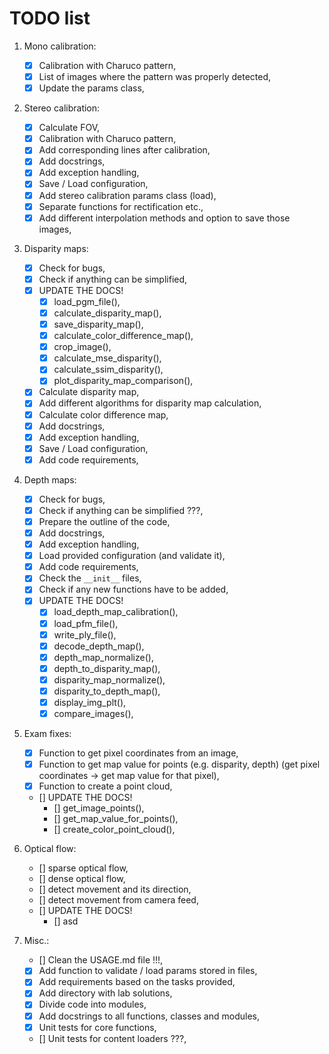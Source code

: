 # TODO list

1. Mono calibration:
   - [x] Calibration with Charuco pattern,
   - [x] List of images where the pattern was properly detected,
   - [x] Update the params class,

2. Stereo calibration:
   - [x] Calculate FOV,
   - [x] Calibration with Charuco pattern,
   - [x] Add corresponding lines after calibration,
   - [x] Add docstrings,
   - [x] Add exception handling,
   - [x] Save / Load configuration,
   - [x] Add stereo calibration params class (load),
   - [x] Separate functions for rectification etc.,
   - [x] Add different interpolation methods and option to save those images,

3. Disparity maps:
   - [x] Check for bugs,
   - [x] Check if anything can be simplified,
   - [x] UPDATE THE DOCS!
     - [x] load_pgm_file(),
     - [x] calculate_disparity_map(),
     - [x] save_disparity_map(),
     - [x] calculate_color_difference_map(),
     - [x] crop_image(),
     - [x] calculate_mse_disparity(),
     - [x] calculate_ssim_disparity(),
     - [x] plot_disparity_map_comparison(),
   - [x] Calculate disparity map,
   - [x] Add different algorithms for disparity map calculation,
   - [x] Calculate color difference map,
   - [x] Add docstrings,
   - [x] Add exception handling,
   - [x] Save / Load configuration,
   - [x] Add code requirements,

4. Depth maps:
   - [x] Check for bugs,
   - [x] Check if anything can be simplified ???,
   - [x] Prepare the outline of the code,
   - [x] Add docstrings,
   - [x] Add exception handling,
   - [x] Load provided configuration (and validate it),
   - [x] Add code requirements,
   - [x] Check the `__init__` files,
   - [x] Check if any new functions have to be added,
   - [x] UPDATE THE DOCS!
     - [x] load_depth_map_calibration(),
     - [x] load_pfm_file(),
     - [x] write_ply_file(),
     - [x] decode_depth_map(),
     - [x] depth_map_normalize(),
     - [x] depth_to_disparity_map(),
     - [x] disparity_map_normalize(),
     - [x] disparity_to_depth_map(),
     - [x] display_img_plt(),
     - [x] compare_images(),

5. Exam fixes:
   - [x] Function to get pixel coordinates from an image,
   - [x] Function to get map value for points (e.g. disparity, depth) (get pixel coordinates -> get map value for that pixel),
   - [x] Function to create a point cloud,
   - [] UPDATE THE DOCS!
     - [] get_image_points(),
     - [] get_map_value_for_points(),
     - [] create_color_point_cloud(),

6. Optical flow:
   - [] sparse optical flow,
   - [] dense optical flow,
   - [] detect movement and its direction,
   - [] detect movement from camera feed,
   - [] UPDATE THE DOCS!
     - [] asd

7. Misc.:
   - [] Clean the USAGE.md file !!!,
   - [x] Add function to validate / load params stored in files,
   - [x] Add requirements based on the tasks provided,
   - [x] Add directory with lab solutions,
   - [x] Divide code into modules,
   - [x] Add docstrings to all functions, classes and modules,
   - [x] Unit tests for core functions,
   - [] Unit tests for content loaders ???,
